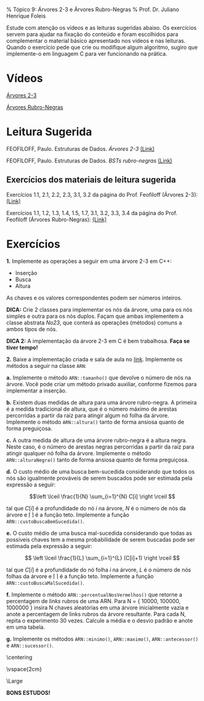 % Tópico 9: Árvores 2-3 e Árvores Rubro-Negras
% Prof. Dr. Juliano Henrique Foleis

Estude com atenção os vídeos e as leituras sugeridas abaixo. Os exercícios servem para ajudar na fixação do conteúdo e foram escolhidos para complementar o material básico apresentado nos vídeos e nas leituras. Quando o exercício pede que crie ou modifique algum algoritmo, sugiro que implemente-o em linguagem C para ver funcionando na prática. 
<!-- O único exercício que é necessário entregar está descrito na Seção "Atividade Para Entregar". -->

# Vídeos

[Árvores 2-3](https://youtu.be/BbcWRPwT7ng)

[Árvores Rubro-Negras](https://youtu.be/e1u3koSscQA)

# Leitura Sugerida

FEOFILOFF, Paulo. Estruturas de Dados. *Árvores 2-3* [(Link)](https://www.ime.usp.br/~pf/estruturas-de-dados/aulas/st-twothree.html)

FEOFILOFF, Paulo. Estruturas de Dados. *BSTs rubro-negras* [(Link)](https://www.ime.usp.br/~pf/estruturas-de-dados/aulas/st-redblack.html)

## Exercícios dos materiais de leitura sugerida

Exercícios 1.1, 2.1, 2.2, 2.3, 3.1, 3.2 da página do Prof. Feofiloff (Árvores 2-3): [(Link)](https://www.ime.usp.br/~pf/estruturas-de-dados/aulas/st-twothree.html)

Exercícios 1.1, 1.2, 1.3, 1.4, 1.5, 1.7, 3.1, 3.2, 3.3, 3.4 da página do Prof. Feofiloff (Árvores Rubro-Negras): [(Link)](https://www.ime.usp.br/~pf/estruturas-de-dados/aulas/st-redblack.html)

# Exercícios

**1.** Implemente as operações a seguir em uma árvore 2-3 em C++:

* Inserção
* Busca
* Altura

As chaves e os valores correspondentes podem ser números inteiros.

**DICA:** Crie 2 classes para implementar os nós da árvore, uma para os nós simples e outra para os nós duplos. Façam que ambas implementem a classe abstrata *No23*, que conterá as operações (métodos) comuns a ambos tipos de nós.

**DICA 2:** A implementação da árvore 2-3 em C é bem trabalhosa. **Faça se tiver tempo!**

**2.** Baixe a implementação criada e sala de aula no [link](https://github.com/julianofoleiss/BCC4001-guias/tree/96b6944d100b93e19b9ca9e07c054f27b39500f8/09.%20%C3%A1rvores%20rubro-negras/arn). Implemente os métodos a seguir na classe `ARN`:

**a.** Implemente o método `ARN::tamanho()` que devolve o número de nós na árvore. Você pode criar um método privado auxiliar, conforme fizemos para implementar a inserção.

**b.** Existem duas medidas de altura para uma árvore rubro-negra. A primeira é a medida tradicional de altura, que é o número máximo de arestas percorridas a partir da raíz para atingir algum nó folha da árvore. Implemente o método `ARN::altura()` tanto de forma ansiosa quanto de forma preguiçosa.

**c.** A outra medida de altura de uma árvore rubro-negra é a altura negra. Neste caso, é o número de arestas negras percorridas a partir da raíz para atingir qualquer nó folha da árvore. Implemente o método `ARN::alturaNegra()` tanto de forma ansiosa quanto de forma preguiçosa.

**d.** O custo médio de uma busca bem-sucedida considerando que todos os nós são igualmente prováveis de serem buscados pode ser estimada pela expressão a seguir:

$$\left \lceil \frac{1}{N} \sum_{i=1}^{N} C[i] \right \rceil $$

tal que $C[i]$ é a profundidade do nó $i$ na árvore, $N$ é o número de nós da árvore e  $\lceil \, \rceil$ é a função teto. Implemente a função `ARN::custoBuscaBemSucedida()`.


**e.** O custo médio de uma busca mal-sucedida considerando que todas as possíveis chaves tem a mesma probabilidade de serem buscadas pode ser estimada pela expressão a seguir:

$$ \left \lceil \frac{1}{L} \sum_{i=1}^{L} (C[i]+1) \right \rceil $$

tal que $C[i]$ é a profundidade do nó folha $i$ na árvore, $L$ é o número de nós folhas da árvore e  $\lceil \, \rceil$ é a função teto. Implemente a função `ARN::custoBuscaMalSucedida()`.

**f.** Implemente o método `ARN::percentualNosVermelhos()` que retorne a percentagem de *links* rubros de uma ARN. Para N = \{ 10000, 100000, 1000000 \} insira N chaves aleatórias em uma árvore inicialmente vazia e anote a percentagem de links rubros da árvore resultante. Para cada N, repita o experimento 30 vezes. Calcule a média e o desvio padrão e anote em uma tabela. 

**g.** Implemente os métodos `ARN::minimo()`, `ARN::maximo()`, `ARN::antecessor()` e `ARN::sucessor()`.

<!-- # Exercício de Análise Empírica

**1.** Um percurso em-ordem de uma árvore de busca binária qualquer (ABB, AVL, ARN, etc) visita os nós da árvore em ordem crescente. Isto pode ser explorado para implementar um algoritmo de ordenação, conforme segue:

~~~
ENTRADA: vetor V com N inteiros
1. Crie uma ABB A
2. Insira todos os elementos de V em A
3. Faça um percurso em-ordem de A, inserindo os elementos de volta em V
4. Destrua a arvore A
~~~

**a.** Implemente a função *void ABB_Sort(int\* v, int n)* conforme o pseudocódigo acima. Se precisar de mais parâmetros, crie uma função ABB_Sort_R que contenha os parametros adicionais, e use ABB_Sort apenas como uma *wrapper*. Use uma ABB (estudada na semana 2) como a estrutura auxiliar da ordenação.

**b.** Implemente a função *void ARN_Sort(int\* v, int n)* conforme o pseudocódigo acima. Se precisar de mais parâmetros, crie uma função ABB_Sort_R que contenha os parametros adicionais, e use ABB_Sort apenas como uma *wrapper*. Use uma árvore rubro-negra como a estrutura auxiliar da ordenação.

**c.** Para N = \{1000, 10000, 100000, 500000\} ordene um vetor com **N inteiros em ordem decrescente** usando as funções implementadas nos itens **a** e **b**. Anote o tempo de execução na Tabela 1. Na Tabela 2 anote a altura da árvore logo após o passo 2 do algoritmo de ordenação descrito acima. Caso alguma execução não possa ser concluída, apenas anote na tabela o(s) caso(s) que isso aconteceu!

**d.** Para N = \{1000, 10000, 100000, 500000\} ordene um vetor com **N inteiros gerados aleatoriamente** usando as funções implementadas nos itens **a** e **b**. Para cada N e cada função execute a ordenação com 10 vetores aleatórios. Anote o tempo de execução médio entre todas as execuções e o desvio padrão na Tabela 3. Na Tabela 4 anote a média da altura das árvores logo após o passo 2 do algoritmo de ordenação descrito acima para todas as execuções, juntamente com o desvio padrão. Use a função ``int* random_vector(int n, int max, int seed)`` implementada na semana 1 para fazer a geração dos vetores aleatórios: use *max=10\*N* as sementes *10, 20, 30, 40, 50, 60, 70, 80, 90, 100* para gerar cada um dos 10 vetores aleatórios.

\begin{figure}[p]
\centering
\includegraphics[]{sem3_t1.png}
\caption{Tempo de Execução (em s) para Ordenar Vetores com N Elementos em Ordem Decrescente}
\end{figure}

\begin{figure}[p]
\centering
\includegraphics[]{sem3_t1.png}
\caption{Altura das Árvores Antes do Percurso Em-Ordem}
\end{figure}

\begin{figure}[p]
\centering
\includegraphics[]{sem3_t1.png}
\caption{Tempo de Execução (em s, média +- desvio) para Ordenar Vetores Aleatórios com N Elementos}
\end{figure}

\begin{figure}[p]
\centering
\includegraphics[]{sem3_t1.png}
\caption{Altura das Árvores Antes do Percurso Em-Ordem}
\end{figure}

**e.** Houve diferença significativa entre o tempo de execução entre os dois métodos avaliados no caso da ordenação dos vetores inicialmente em ordem decrescente? Se sim, qual foi o melhor método? Qual foi o pior? Justifique suas respostas.

**f.** Houve diferença significativa entre o tempo de execução entre os dois métodos avaliados no caso da ordenação dos vetores aleatórios? Se sim, qual foi o melhor método? Qual foi o pior? Justifique suas respostas.

**g.** Em cada um dos métodos (usando ABB, ARN), o tempo de execução foi muito diferente entre a ordenação dos vetores inicialmente em ordem descrescente e dos vetores aleatórios? Em qual método houve a maior variação? E a menor variação?

**h.** No item anterior você percebeu que em um dos métodos a variação do tempo de execução entre a ordenação de vetores inicialmente em ordem descrescente e dos vetores aleatórios é grande. Como você pode diminuir essa diferença? 

**i.** Implemente a idéia descrita no item **h** e refaça os experimentos dos itens **c** e **d**. Compare com as demais abordagens. -->

\centering

\vspace{2cm}

\Large

**BONS ESTUDOS!**
